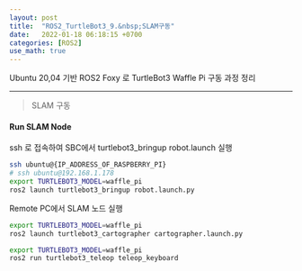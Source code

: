 ```yaml
---
layout: post
title:  "ROS2_TurtleBot3_9.&nbsp;SLAM구동"
date:   2022-01-18 06:18:15 +0700
categories: [ROS2]
use_math: true
---
```


Ubuntu 20,04 기반 ROS2 Foxy 로 TurtleBot3 Waffle Pi 구동 과정 정리

---

> SLAM 구동

#### Run SLAM Node

ssh 로 접속하여 SBC에서 turtlebot3_bringup robot.launch 실행

``` bash
ssh ubuntu@{IP_ADDRESS_OF_RASPBERRY_PI}
# ssh ubuntu@192.168.1.178
export TURTLEBOT3_MODEL=waffle_pi
ros2 launch turtlebot3_bringup robot.launch.py
```

Remote PC에서 SLAM 노드 실행

``` bash
export TURTLEBOT3_MODEL=waffle_pi
ros2 launch turtlebot3_cartographer cartographer.launch.py
```

``` bash
export TURTLEBOT3_MODEL=waffle_pi
ros2 run turtlebot3_teleop teleop_keyboard
```